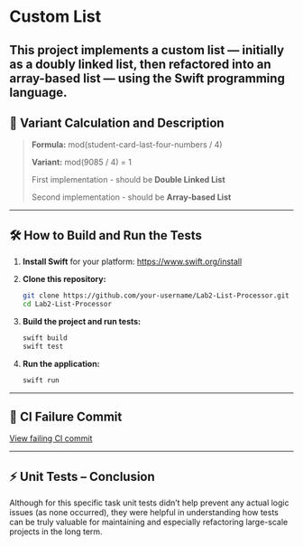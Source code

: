 # Custom List

This project implements a custom list — initially as a doubly linked list, then refactored into an array-based list — using the Swift programming language.
 ---

 ## 📐 Variant Calculation and Description
 
 > **Formula:** mod(student-card-last-four-numbers / 4)
 > 
 >**Variant:** mod(9085 / 4) = 1
 >
 > First implementation - should be **Double Linked List**
 > 
 > Second implementation - should be **Array-based List**


 ---

 ## 🛠 How to Build and Run the Tests

 1. **Install Swift** for your platform: <https://www.swift.org/install>

 3. **Clone this repository:**

    ```bash
    git clone https://github.com/your-username/Lab2-List-Processor.git
    cd Lab2-List-Processor
    ```
    
 5. **Build the project and run tests:**

    ```bash
    swift build        
    swift test        
    ```

 7. **Run the application:**

    ```bash
    swift run
    ```

 ---

 ## 🔗 CI Failure Commit

 [View failing CI commit](https://github.com/niglajkin/Lab2-Unit-Tests/actions/runs/15323280782)  

 ---

 ## ⚡️ Unit Tests – Conclusion

 Although for this specific task unit tests didn’t help prevent any actual logic issues (as none occurred),
 they were helpful in understanding how tests can be truly valuable for maintaining and especially
 refactoring large-scale projects in the long term.

